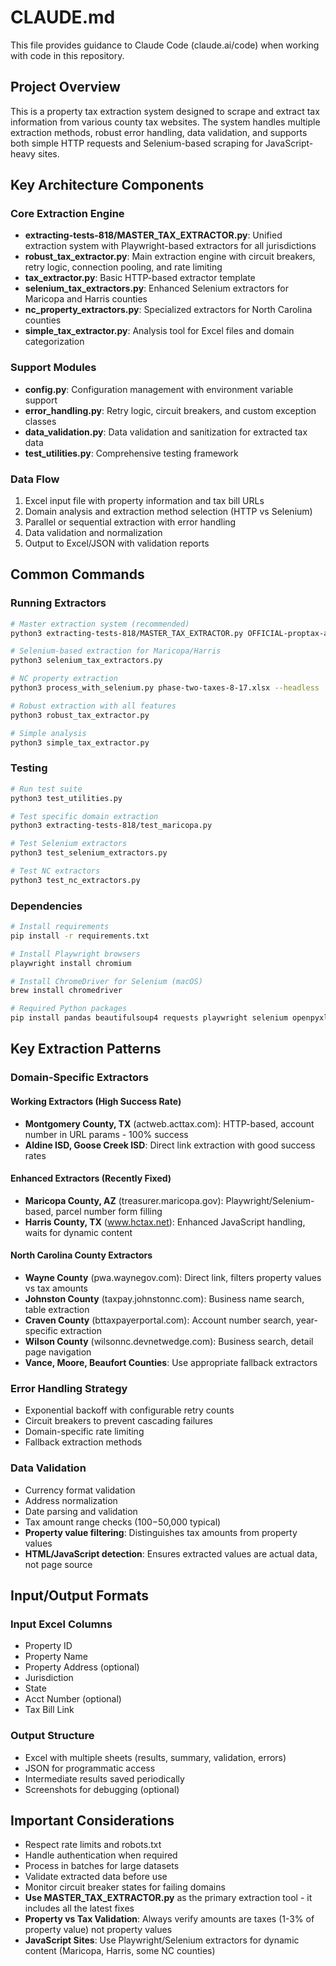 # CLAUDE.md

This file provides guidance to Claude Code (claude.ai/code) when working with code in this repository.

## Project Overview

This is a property tax extraction system designed to scrape and extract tax information from various county tax websites. The system handles multiple extraction methods, robust error handling, data validation, and supports both simple HTTP requests and Selenium-based scraping for JavaScript-heavy sites.

## Key Architecture Components

### Core Extraction Engine
- **extracting-tests-818/MASTER_TAX_EXTRACTOR.py**: Unified extraction system with Playwright-based extractors for all jurisdictions
- **robust_tax_extractor.py**: Main extraction engine with circuit breakers, retry logic, connection pooling, and rate limiting
- **tax_extractor.py**: Basic HTTP-based extractor template
- **selenium_tax_extractors.py**: Enhanced Selenium extractors for Maricopa and Harris counties
- **nc_property_extractors.py**: Specialized extractors for North Carolina counties
- **simple_tax_extractor.py**: Analysis tool for Excel files and domain categorization

### Support Modules
- **config.py**: Configuration management with environment variable support
- **error_handling.py**: Retry logic, circuit breakers, and custom exception classes
- **data_validation.py**: Data validation and sanitization for extracted tax data
- **test_utilities.py**: Comprehensive testing framework

### Data Flow
1. Excel input file with property information and tax bill URLs
2. Domain analysis and extraction method selection (HTTP vs Selenium)
3. Parallel or sequential extraction with error handling
4. Data validation and normalization
5. Output to Excel/JSON with validation reports

## Common Commands

### Running Extractors
```bash
# Master extraction system (recommended)
python3 extracting-tests-818/MASTER_TAX_EXTRACTOR.py OFFICIAL-proptax-assets.csv --concurrent

# Selenium-based extraction for Maricopa/Harris
python3 selenium_tax_extractors.py

# NC property extraction
python3 process_with_selenium.py phase-two-taxes-8-17.xlsx --headless

# Robust extraction with all features
python3 robust_tax_extractor.py

# Simple analysis
python3 simple_tax_extractor.py
```

### Testing
```bash
# Run test suite
python3 test_utilities.py

# Test specific domain extraction
python3 extracting-tests-818/test_maricopa.py

# Test Selenium extractors
python3 test_selenium_extractors.py

# Test NC extractors
python3 test_nc_extractors.py
```

### Dependencies
```bash
# Install requirements
pip install -r requirements.txt

# Install Playwright browsers
playwright install chromium

# Install ChromeDriver for Selenium (macOS)
brew install chromedriver

# Required Python packages
pip install pandas beautifulsoup4 requests playwright selenium openpyxl
```

## Key Extraction Patterns

### Domain-Specific Extractors

#### Working Extractors (High Success Rate)
- **Montgomery County, TX** (actweb.acttax.com): HTTP-based, account number in URL params - 100% success
- **Aldine ISD, Goose Creek ISD**: Direct link extraction with good success rates

#### Enhanced Extractors (Recently Fixed)
- **Maricopa County, AZ** (treasurer.maricopa.gov): Playwright/Selenium-based, parcel number form filling
- **Harris County, TX** (www.hctax.net): Enhanced JavaScript handling, waits for dynamic content

#### North Carolina County Extractors
- **Wayne County** (pwa.waynegov.com): Direct link, filters property values vs tax amounts
- **Johnston County** (taxpay.johnstonnc.com): Business name search, table extraction
- **Craven County** (bttaxpayerportal.com): Account number search, year-specific extraction
- **Wilson County** (wilsonnc.devnetwedge.com): Business search, detail page navigation
- **Vance, Moore, Beaufort Counties**: Use appropriate fallback extractors

### Error Handling Strategy
- Exponential backoff with configurable retry counts
- Circuit breakers to prevent cascading failures
- Domain-specific rate limiting
- Fallback extraction methods

### Data Validation
- Currency format validation
- Address normalization
- Date parsing and validation
- Tax amount range checks ($100-$50,000 typical)
- **Property value filtering**: Distinguishes tax amounts from property values
- **HTML/JavaScript detection**: Ensures extracted values are actual data, not page source

## Input/Output Formats

### Input Excel Columns
- Property ID
- Property Name
- Property Address (optional)
- Jurisdiction
- State
- Acct Number (optional)  
- Tax Bill Link

### Output Structure
- Excel with multiple sheets (results, summary, validation, errors)
- JSON for programmatic access
- Intermediate results saved periodically
- Screenshots for debugging (optional)

## Important Considerations

- Respect rate limits and robots.txt
- Handle authentication when required
- Process in batches for large datasets
- Validate extracted data before use
- Monitor circuit breaker states for failing domains
- **Use MASTER_TAX_EXTRACTOR.py** as the primary extraction tool - it includes all the latest fixes
- **Property vs Tax Validation**: Always verify amounts are taxes (1-3% of property value) not property values
- **JavaScript Sites**: Use Playwright/Selenium extractors for dynamic content (Maricopa, Harris, some NC counties)